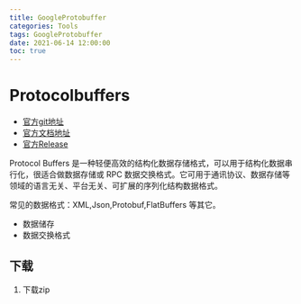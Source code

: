 ```yaml
---
title: GoogleProtobuffer
categories: Tools
tags: GoogleProtobuffer
date: 2021-06-14 12:00:00
toc: true
---
```


# Protocolbuffers

* [官方git地址](https://github.com/protocolbuffers/protobuf)
* [官方文档地址](https://developers.google.com/protocol-buffers)
* [官方Release](https://github.com/protocolbuffers/protobuf/releases)


Protocol Buffers 是一种轻便高效的结构化数据存储格式，可以用于结构化数据串行化，很适合做数据存储或 RPC 数据交换格式。它可用于通讯协议、数据存储等领域的语言无关、平台无关、可扩展的序列化结构数据格式。

常见的数据格式：XML,Json,Protobuf,FlatBuffers 等其它。

* 数据储存
* 数据交换格式

## 下载

1. 下载zip